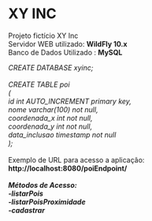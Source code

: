 # XY INC
Projeto fictício XY Inc
<br/>
Servidor WEB utilizado: <b>WildFly 10.x</b>
<br/>
Banco de Dados Utilizado : <b>MySQL</b>

<i>
CREATE DATABASE xyinc;
<br/><br/>
CREATE TABLE poi
<br/>
(
<br/>
    id int AUTO_INCREMENT primary key,
    <br/>
    nome varchar(100) not null,
    <br/>
    coordenada_x int not null,
    <br/>
    coordenada_y int not null,
    <br/>
    data_inclusao timestamp not null
    <br/>
);
</i>
<br/><br/>
Exemplo de URL para acesso a aplicação: <b>http://localhost:8080/poiEndpoint/<i><METODO_ACESSO><i/><b/>
<br/><br/>
Métodos de Acesso:
<br/>
<b>-listarPois</b>
<br/>
<b>-listarPoisProximidade</b>
<br/>
<b>-cadastrar</b>

